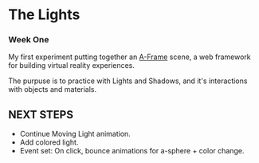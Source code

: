 # The Lights

### Week One

My first experiment putting together an [A-Frame](https://aframe.io) scene, a web framework for building virtual reality experiences.

The purpuse is to practice with Lights and Shadows, and it's interactions with objects and materials.

## NEXT STEPS

- Continue Moving Light animation.
- Add colored light.
- Event set: On click, bounce animations for a-sphere + color change.